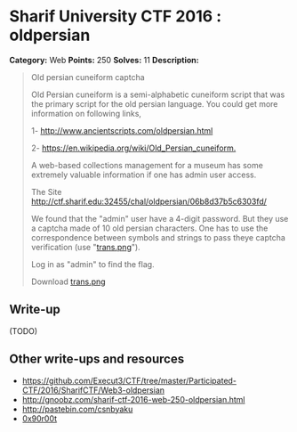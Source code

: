# Sharif University CTF 2016 : oldpersian

**Category:** Web
**Points:** 250
**Solves:** 11
**Description:**

> Old persian cuneiform captcha
>
> Old Persian cuneiform is a semi-alphabetic cuneiform script that was the primary script for the old persian language. You could get more information on following links,
>
> 1- <http://www.ancientscripts.com/oldpersian.html>
>
> 2- <https://en.wikipedia.org/wiki/Old_Persian_cuneiform.>
>
>
> A web-based collections management for a museum has some extremely valuable information if one has admin user access.
>
> The Site <http://ctf.sharif.edu:32455/chal/oldpersian/06b8d37b5c6303fd/>
>
>
> We found that the "admin" user have a 4-digit password. But they use a captcha made of 10 old persian characters. One has to use the correspondence between symbols and strings to pass theye captcha verification (use "[trans.png](./trans.png)").
>
> Log in as "admin" to find the flag.
>
> Download [trans.png](./trans.png)


## Write-up

(TODO)

## Other write-ups and resources

* <https://github.com/Execut3/CTF/tree/master/Participated-CTF/2016/SharifCTF/Web3-oldpersian>
* <http://gnoobz.com/sharif-ctf-2016-web-250-oldpersian.html>
* <http://pastebin.com/csnbyaku>
* [0x90r00t](https://0x90r00t.com/2016/02/07/sharif-university-ctf-2016-web-250-old-persian-cuneiform-captcha-write-up/)
